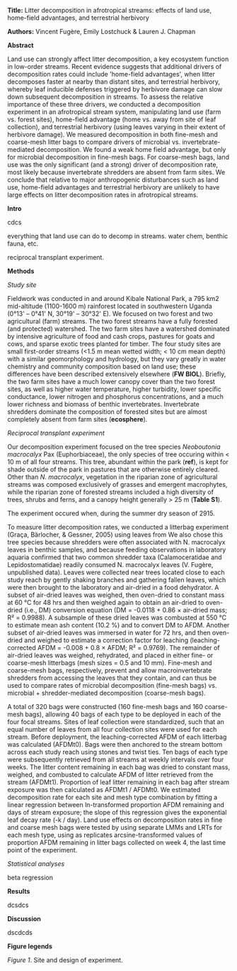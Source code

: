 **Title:** Litter decomposition in afrotropical streams: effects of land use, home-field advantages, and terrestrial herbivory

**Authors:** Vincent Fugère, Emily Lostchuck & Lauren J. Chapman

**Abstract**

Land use can strongly affect litter decomposition, a key ecosystem function in low-order streams. Recent evidence suggests that additional drivers of decomposition rates could include 'home-field advantages', when litter decomposes faster at nearby than distant sites, and terrestrial herbivory, whereby leaf inducible defenses triggered by herbivore damage can slow down subsequent decomposition in streams. To assess the relative importance of these three drivers, we conducted a decomposition experiment in an afrotropical stream system, manipulating land use (farm vs. forest sites), home-field advantage (home vs. away from site of leaf collection), and terrestrial herbivory (using leaves varying in their extent of herbivore damage). We measured decomposition in both fine-mesh and coarse-mesh litter bags to compare drivers of microbial vs. invertebrate-mediated decomposition. We found a weak home field advantage, but only for microbial decomposition in fine-mesh bags. For coarse-mesh bags, land use was the only significant (and a strong) driver of decomposition rate, most likely because invertebrate shredders are absent from farm sites. We conclude that relative to major anthropogenic disturbances such as land use, home-field advantages and terrestrial herbivory are unlikely to have large effects on litter decomposition rates in afrotropical streams.

**Intro**

cdcs

everything that land use can do to decomp in streams. water chem, benthic fauna, etc.

reciprocal transplant experiment.

**Methods**

_Study site_

Fieldwork was conducted in and around Kibale National Park, a 795 km2 mid-altitude (1100-1600 m) rainforest located in southwestern Uganda (0°13' – 0°41' N, 30°19' – 30°32' E). We focused on two forest and two agricultural (farm) streams. The two forest streams have a fully forested (and protected) watershed. The two farm sites have a watershed dominated by intensive agriculture of food and cash crops, pastures for goats and cows, and sparse exotic trees planted for timber. The four study sites are small first-order streams (<1.5 m mean wetted width; < 10 cm mean depth) with a similar geomorphology and hydrology, but they vary greatly in water chemistry and community composition based on land use; these differences have been described extensively elsewhere (**FW BIOL**). Briefly, the two farm sites have a much lower canopy cover than the two forest sites, as well as higher water temperature, higher turbidity, lower specific conductance, lower nitrogen and phosphorus concentrations, and a much lower richness and biomass of benthic invertebrates. Invertebrate shredders dominate the composition of forested sites but are almost completely absent from farm sites (**ecosphere**).

_Reciprocal transplant experiment_

Our decomposition experiment focused on the tree species _Neoboutonia macrocalyx_ Pax (Euphorbiaceae), the only species of tree occuring within < 10 m of all four streams. This tree, abundant within the park (**ref**), is kept for shade outside of the park in pastures that are otherwise entirely cleared. Other than _N. macrocalyx_, vegetation in the riparian zone of agricultural streams was composed exclusively of grasses and emergent macrophytes, while the riparian zone of forested streams included a high diversity of trees, shrubs and ferns, and a canopy height generally > 25 m (**Table S1**).

The experiment occured when, during the summer dry season of 2915.


To measure litter decomposition rates, we conducted a litterbag experiment (Graça, Bärlocher, & Gessner, 2005) using leaves from
We also chose this tree species because shredders were often associated with N. macrocalyx leaves in benthic samples, and because feeding observations in laboratory aquaria confirmed that two common shredder taxa (Calamoceratidae and Lepidostomatidae) readily consumed N. macrocalyx leaves (V. Fugère, unpublished data). Leaves were collected near trees located close to each study reach by gently shaking branches and gathering fallen leaves, which were then brought to the laboratory and air-dried in a food dehydrator. A subset of air-dried leaves was weighed, then oven-dried to constant mass at 60 °C for 48 hrs and then weighed again to obtain an air-dried to oven-dried (i.e., DM) conversion equation (DM = -0.0118 + 0.86 × air-dried mass; R² = 0.9988). A subsample of these dried leaves was combusted at 550 °C to estimate mean ash content (10.2 %) and to convert DM to AFDM. Another subset of air-dried leaves was immersed in water for 72 hrs, and then oven-dried and weighed to estimate a correction factor for leaching (leaching-corrected AFDM = -0.008 + 0.8 × AFDM; R² = 0.9769). The remainder of air-dried leaves was weighed, rehydrated, and placed in either fine- or coarse-mesh litterbags (mesh sizes = 0.5 and 10 mm). Fine-mesh and coarse-mesh bags, respectively, prevent and allow macroinvertebrate shredders from accessing the leaves that they contain, and can thus be used to compare rates of microbial decomposition (fine-mesh bags) vs. microbial + shredder-mediated decomposition (coarse-mesh bags).

A total of 320 bags were constructed (160 fine-mesh bags and 160 coarse-mesh bags), allowing 40 bags of each type to be deployed in each of the four focal streams. Sites of leaf collection were standardized, such that an equal number of leaves from all four collection sites were used for each stream. Before deployment, the leaching-corrected AFDM of each litterbag was calculated (AFDMt0). Bags were then anchored to the stream bottom across each study reach using stones and twist ties. Ten bags of each type were subsequently retrieved from all streams at weekly intervals over four weeks. The litter content remaining in each bag was dried to constant mass, weighed, and combusted to calculate AFDM of litter retrieved from the stream (AFDMt1). Proportion of leaf litter remaining in each bag after stream exposure was then calculated as AFDMt1 / AFDMt0. We estimated decomposition rate for each site and mesh type combination by fitting a linear regression between ln-transformed proportion AFDM remaining and days of stream exposure; the slope of this regression gives the exponential leaf decay rate (-k / day). Land use effects on decomposition rates in fine and coarse mesh bags were tested by using separate LMMs and LRTs for each mesh type, using as replicates arcsine-transformed values of proportion AFDM remaining in litter bags collected on week 4, the last time point of the experiment.

_Statistical analyses_

beta regression

**Results**

dcsdcs

**Discussion**

dscdcds

**Figure legends**

_Figure 1_. Site and design of experiment.
